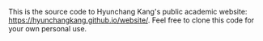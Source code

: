 This is the source code to Hyunchang Kang's public academic website: https://hyunchangkang.github.io/website/. Feel free to clone this code for your own personal use.
